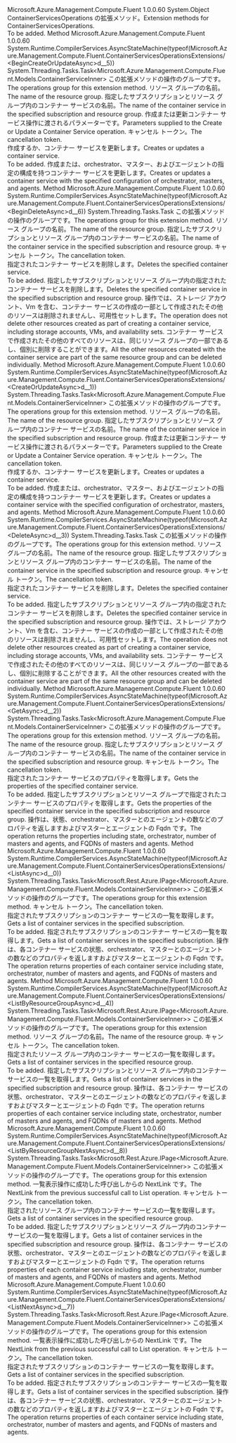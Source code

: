 <Type Name="ContainerServicesOperationsExtensions" FullName="Microsoft.Azure.Management.Compute.Fluent.ContainerServicesOperationsExtensions">
  <TypeSignature Language="C#" Value="public static class ContainerServicesOperationsExtensions" />
  <TypeSignature Language="ILAsm" Value=".class public auto ansi abstract sealed beforefieldinit ContainerServicesOperationsExtensions extends System.Object" />
  <TypeSignature Language="DocId" Value="T:Microsoft.Azure.Management.Compute.Fluent.ContainerServicesOperationsExtensions" />
  <TypeSignature Language="VB.NET" Value="Public Module ContainerServicesOperationsExtensions" />
  <TypeSignature Language="F#" Value="type ContainerServicesOperationsExtensions = class" />
  <AssemblyInfo>
    <AssemblyName>Microsoft.Azure.Management.Compute.Fluent</AssemblyName>
    <AssemblyVersion>1.0.0.60</AssemblyVersion>
  </AssemblyInfo>
  <Base>
    <BaseTypeName>System.Object</BaseTypeName>
  </Base>
  <Interfaces />
  <Docs>
    <summary>
            <span data-ttu-id="01174-101">ContainerServicesOperations の拡張メソッド。</span><span class="sxs-lookup"><span data-stu-id="01174-101">Extension methods for ContainerServicesOperations.</span></span>
            </summary>
    <remarks>To be added.</remarks>
  </Docs>
  <Members>
    <Member MemberName="BeginCreateOrUpdateAsync">
      <MemberSignature Language="C#" Value="public static System.Threading.Tasks.Task&lt;Microsoft.Azure.Management.Compute.Fluent.Models.ContainerServiceInner&gt; BeginCreateOrUpdateAsync (this Microsoft.Azure.Management.Compute.Fluent.IContainerServicesOperations operations, string resourceGroupName, string containerServiceName, Microsoft.Azure.Management.Compute.Fluent.Models.ContainerServiceInner parameters, System.Threading.CancellationToken cancellationToken = null);" />
      <MemberSignature Language="ILAsm" Value=".method public static hidebysig class System.Threading.Tasks.Task`1&lt;class Microsoft.Azure.Management.Compute.Fluent.Models.ContainerServiceInner&gt; BeginCreateOrUpdateAsync(class Microsoft.Azure.Management.Compute.Fluent.IContainerServicesOperations operations, string resourceGroupName, string containerServiceName, class Microsoft.Azure.Management.Compute.Fluent.Models.ContainerServiceInner parameters, valuetype System.Threading.CancellationToken cancellationToken) cil managed" />
      <MemberSignature Language="DocId" Value="M:Microsoft.Azure.Management.Compute.Fluent.ContainerServicesOperationsExtensions.BeginCreateOrUpdateAsync(Microsoft.Azure.Management.Compute.Fluent.IContainerServicesOperations,System.String,System.String,Microsoft.Azure.Management.Compute.Fluent.Models.ContainerServiceInner,System.Threading.CancellationToken)" />
      <MemberSignature Language="F#" Value="static member BeginCreateOrUpdateAsync : Microsoft.Azure.Management.Compute.Fluent.IContainerServicesOperations * string * string * Microsoft.Azure.Management.Compute.Fluent.Models.ContainerServiceInner * System.Threading.CancellationToken -&gt; System.Threading.Tasks.Task&lt;Microsoft.Azure.Management.Compute.Fluent.Models.ContainerServiceInner&gt;" Usage="Microsoft.Azure.Management.Compute.Fluent.ContainerServicesOperationsExtensions.BeginCreateOrUpdateAsync (operations, resourceGroupName, containerServiceName, parameters, cancellationToken)" />
      <MemberType>Method</MemberType>
      <AssemblyInfo>
        <AssemblyName>Microsoft.Azure.Management.Compute.Fluent</AssemblyName>
        <AssemblyVersion>1.0.0.60</AssemblyVersion>
      </AssemblyInfo>
      <Attributes>
        <Attribute>
          <AttributeName>System.Runtime.CompilerServices.AsyncStateMachine(typeof(Microsoft.Azure.Management.Compute.Fluent.ContainerServicesOperationsExtensions/&lt;BeginCreateOrUpdateAsync&gt;d__5))</AttributeName>
        </Attribute>
      </Attributes>
      <ReturnValue>
        <ReturnType>System.Threading.Tasks.Task&lt;Microsoft.Azure.Management.Compute.Fluent.Models.ContainerServiceInner&gt;</ReturnType>
      </ReturnValue>
      <Parameters>
        <Parameter Name="operations" Type="Microsoft.Azure.Management.Compute.Fluent.IContainerServicesOperations" RefType="this" />
        <Parameter Name="resourceGroupName" Type="System.String" />
        <Parameter Name="containerServiceName" Type="System.String" />
        <Parameter Name="parameters" Type="Microsoft.Azure.Management.Compute.Fluent.Models.ContainerServiceInner" />
        <Parameter Name="cancellationToken" Type="System.Threading.CancellationToken" />
      </Parameters>
      <Docs>
        <param name="operations">
            <span data-ttu-id="01174-102">この拡張メソッドの操作のグループです。</span><span class="sxs-lookup"><span data-stu-id="01174-102">The operations group for this extension method.</span></span>
            </param>
        <param name="resourceGroupName">
            <span data-ttu-id="01174-103">リソース グループの名前。</span><span class="sxs-lookup"><span data-stu-id="01174-103">The name of the resource group.</span></span>
            </param>
        <param name="containerServiceName">
            <span data-ttu-id="01174-104">指定したサブスクリプションとリソース グループ内のコンテナー サービスの名前。</span><span class="sxs-lookup"><span data-stu-id="01174-104">The name of the container service in the specified subscription and resource group.</span></span>
            </param>
        <param name="parameters">
            <span data-ttu-id="01174-105">作成または更新コンテナー サービス操作に渡されるパラメーターです。</span><span class="sxs-lookup"><span data-stu-id="01174-105">Parameters supplied to the Create or Update a Container Service operation.</span></span>
            </param>
        <param name="cancellationToken">
            <span data-ttu-id="01174-106">キャンセル トークン。</span><span class="sxs-lookup"><span data-stu-id="01174-106">The cancellation token.</span></span>
            </param>
        <summary>
            <span data-ttu-id="01174-107">作成するか、コンテナー サービスを更新します。</span><span class="sxs-lookup"><span data-stu-id="01174-107">Creates or updates a container service.</span></span>
            </summary>
        <returns>To be added.</returns>
        <remarks>
            <span data-ttu-id="01174-108">作成または、orchestrator、マスター、およびエージェントの指定の構成を持つコンテナー サービスを更新します。</span><span class="sxs-lookup"><span data-stu-id="01174-108">Creates or updates a container service with the specified configuration of orchestrator, masters, and agents.</span></span>
            </remarks>
      </Docs>
    </Member>
    <Member MemberName="BeginDeleteAsync">
      <MemberSignature Language="C#" Value="public static System.Threading.Tasks.Task BeginDeleteAsync (this Microsoft.Azure.Management.Compute.Fluent.IContainerServicesOperations operations, string resourceGroupName, string containerServiceName, System.Threading.CancellationToken cancellationToken = null);" />
      <MemberSignature Language="ILAsm" Value=".method public static hidebysig class System.Threading.Tasks.Task BeginDeleteAsync(class Microsoft.Azure.Management.Compute.Fluent.IContainerServicesOperations operations, string resourceGroupName, string containerServiceName, valuetype System.Threading.CancellationToken cancellationToken) cil managed" />
      <MemberSignature Language="DocId" Value="M:Microsoft.Azure.Management.Compute.Fluent.ContainerServicesOperationsExtensions.BeginDeleteAsync(Microsoft.Azure.Management.Compute.Fluent.IContainerServicesOperations,System.String,System.String,System.Threading.CancellationToken)" />
      <MemberSignature Language="F#" Value="static member BeginDeleteAsync : Microsoft.Azure.Management.Compute.Fluent.IContainerServicesOperations * string * string * System.Threading.CancellationToken -&gt; System.Threading.Tasks.Task" Usage="Microsoft.Azure.Management.Compute.Fluent.ContainerServicesOperationsExtensions.BeginDeleteAsync (operations, resourceGroupName, containerServiceName, cancellationToken)" />
      <MemberType>Method</MemberType>
      <AssemblyInfo>
        <AssemblyName>Microsoft.Azure.Management.Compute.Fluent</AssemblyName>
        <AssemblyVersion>1.0.0.60</AssemblyVersion>
      </AssemblyInfo>
      <Attributes>
        <Attribute>
          <AttributeName>System.Runtime.CompilerServices.AsyncStateMachine(typeof(Microsoft.Azure.Management.Compute.Fluent.ContainerServicesOperationsExtensions/&lt;BeginDeleteAsync&gt;d__6))</AttributeName>
        </Attribute>
      </Attributes>
      <ReturnValue>
        <ReturnType>System.Threading.Tasks.Task</ReturnType>
      </ReturnValue>
      <Parameters>
        <Parameter Name="operations" Type="Microsoft.Azure.Management.Compute.Fluent.IContainerServicesOperations" RefType="this" />
        <Parameter Name="resourceGroupName" Type="System.String" />
        <Parameter Name="containerServiceName" Type="System.String" />
        <Parameter Name="cancellationToken" Type="System.Threading.CancellationToken" />
      </Parameters>
      <Docs>
        <param name="operations">
            <span data-ttu-id="01174-109">この拡張メソッドの操作のグループです。</span><span class="sxs-lookup"><span data-stu-id="01174-109">The operations group for this extension method.</span></span>
            </param>
        <param name="resourceGroupName">
            <span data-ttu-id="01174-110">リソース グループの名前。</span><span class="sxs-lookup"><span data-stu-id="01174-110">The name of the resource group.</span></span>
            </param>
        <param name="containerServiceName">
            <span data-ttu-id="01174-111">指定したサブスクリプションとリソース グループ内のコンテナー サービスの名前。</span><span class="sxs-lookup"><span data-stu-id="01174-111">The name of the container service in the specified subscription and resource group.</span></span>
            </param>
        <param name="cancellationToken">
            <span data-ttu-id="01174-112">キャンセル トークン。</span><span class="sxs-lookup"><span data-stu-id="01174-112">The cancellation token.</span></span>
            </param>
        <summary>
            <span data-ttu-id="01174-113">指定されたコンテナー サービスを削除します。</span><span class="sxs-lookup"><span data-stu-id="01174-113">Deletes the specified container service.</span></span>
            </summary>
        <returns>To be added.</returns>
        <remarks>
            <span data-ttu-id="01174-114">指定したサブスクリプションとリソース グループ内の指定されたコンテナー サービスを削除します。</span><span class="sxs-lookup"><span data-stu-id="01174-114">Deletes the specified container service in the specified subscription and resource group.</span></span> <span data-ttu-id="01174-115">操作では、ストレージ アカウント、Vm を含む、コンテナー サービスの作成の一部として作成されたその他のリソースは削除されませんし、可用性セットします。</span><span class="sxs-lookup"><span data-stu-id="01174-115">The operation does not delete other resources created as part of creating a container service, including storage accounts, VMs, and availability sets.</span></span> <span data-ttu-id="01174-116">コンテナー サービスで作成されたその他のすべてのリソースは、同じリソース グループの一部であるし、個別に削除することができます。</span><span class="sxs-lookup"><span data-stu-id="01174-116">All the other resources created with the container service are part of the same resource group and can be deleted individually.</span></span>
            </remarks>
      </Docs>
    </Member>
    <Member MemberName="CreateOrUpdateAsync">
      <MemberSignature Language="C#" Value="public static System.Threading.Tasks.Task&lt;Microsoft.Azure.Management.Compute.Fluent.Models.ContainerServiceInner&gt; CreateOrUpdateAsync (this Microsoft.Azure.Management.Compute.Fluent.IContainerServicesOperations operations, string resourceGroupName, string containerServiceName, Microsoft.Azure.Management.Compute.Fluent.Models.ContainerServiceInner parameters, System.Threading.CancellationToken cancellationToken = null);" />
      <MemberSignature Language="ILAsm" Value=".method public static hidebysig class System.Threading.Tasks.Task`1&lt;class Microsoft.Azure.Management.Compute.Fluent.Models.ContainerServiceInner&gt; CreateOrUpdateAsync(class Microsoft.Azure.Management.Compute.Fluent.IContainerServicesOperations operations, string resourceGroupName, string containerServiceName, class Microsoft.Azure.Management.Compute.Fluent.Models.ContainerServiceInner parameters, valuetype System.Threading.CancellationToken cancellationToken) cil managed" />
      <MemberSignature Language="DocId" Value="M:Microsoft.Azure.Management.Compute.Fluent.ContainerServicesOperationsExtensions.CreateOrUpdateAsync(Microsoft.Azure.Management.Compute.Fluent.IContainerServicesOperations,System.String,System.String,Microsoft.Azure.Management.Compute.Fluent.Models.ContainerServiceInner,System.Threading.CancellationToken)" />
      <MemberSignature Language="F#" Value="static member CreateOrUpdateAsync : Microsoft.Azure.Management.Compute.Fluent.IContainerServicesOperations * string * string * Microsoft.Azure.Management.Compute.Fluent.Models.ContainerServiceInner * System.Threading.CancellationToken -&gt; System.Threading.Tasks.Task&lt;Microsoft.Azure.Management.Compute.Fluent.Models.ContainerServiceInner&gt;" Usage="Microsoft.Azure.Management.Compute.Fluent.ContainerServicesOperationsExtensions.CreateOrUpdateAsync (operations, resourceGroupName, containerServiceName, parameters, cancellationToken)" />
      <MemberType>Method</MemberType>
      <AssemblyInfo>
        <AssemblyName>Microsoft.Azure.Management.Compute.Fluent</AssemblyName>
        <AssemblyVersion>1.0.0.60</AssemblyVersion>
      </AssemblyInfo>
      <Attributes>
        <Attribute>
          <AttributeName>System.Runtime.CompilerServices.AsyncStateMachine(typeof(Microsoft.Azure.Management.Compute.Fluent.ContainerServicesOperationsExtensions/&lt;CreateOrUpdateAsync&gt;d__1))</AttributeName>
        </Attribute>
      </Attributes>
      <ReturnValue>
        <ReturnType>System.Threading.Tasks.Task&lt;Microsoft.Azure.Management.Compute.Fluent.Models.ContainerServiceInner&gt;</ReturnType>
      </ReturnValue>
      <Parameters>
        <Parameter Name="operations" Type="Microsoft.Azure.Management.Compute.Fluent.IContainerServicesOperations" RefType="this" />
        <Parameter Name="resourceGroupName" Type="System.String" />
        <Parameter Name="containerServiceName" Type="System.String" />
        <Parameter Name="parameters" Type="Microsoft.Azure.Management.Compute.Fluent.Models.ContainerServiceInner" />
        <Parameter Name="cancellationToken" Type="System.Threading.CancellationToken" />
      </Parameters>
      <Docs>
        <param name="operations">
            <span data-ttu-id="01174-117">この拡張メソッドの操作のグループです。</span><span class="sxs-lookup"><span data-stu-id="01174-117">The operations group for this extension method.</span></span>
            </param>
        <param name="resourceGroupName">
            <span data-ttu-id="01174-118">リソース グループの名前。</span><span class="sxs-lookup"><span data-stu-id="01174-118">The name of the resource group.</span></span>
            </param>
        <param name="containerServiceName">
            <span data-ttu-id="01174-119">指定したサブスクリプションとリソース グループ内のコンテナー サービスの名前。</span><span class="sxs-lookup"><span data-stu-id="01174-119">The name of the container service in the specified subscription and resource group.</span></span>
            </param>
        <param name="parameters">
            <span data-ttu-id="01174-120">作成または更新コンテナー サービス操作に渡されるパラメーターです。</span><span class="sxs-lookup"><span data-stu-id="01174-120">Parameters supplied to the Create or Update a Container Service operation.</span></span>
            </param>
        <param name="cancellationToken">
            <span data-ttu-id="01174-121">キャンセル トークン。</span><span class="sxs-lookup"><span data-stu-id="01174-121">The cancellation token.</span></span>
            </param>
        <summary>
            <span data-ttu-id="01174-122">作成するか、コンテナー サービスを更新します。</span><span class="sxs-lookup"><span data-stu-id="01174-122">Creates or updates a container service.</span></span>
            </summary>
        <returns>To be added.</returns>
        <remarks>
            <span data-ttu-id="01174-123">作成または、orchestrator、マスター、およびエージェントの指定の構成を持つコンテナー サービスを更新します。</span><span class="sxs-lookup"><span data-stu-id="01174-123">Creates or updates a container service with the specified configuration of orchestrator, masters, and agents.</span></span>
            </remarks>
      </Docs>
    </Member>
    <Member MemberName="DeleteAsync">
      <MemberSignature Language="C#" Value="public static System.Threading.Tasks.Task DeleteAsync (this Microsoft.Azure.Management.Compute.Fluent.IContainerServicesOperations operations, string resourceGroupName, string containerServiceName, System.Threading.CancellationToken cancellationToken = null);" />
      <MemberSignature Language="ILAsm" Value=".method public static hidebysig class System.Threading.Tasks.Task DeleteAsync(class Microsoft.Azure.Management.Compute.Fluent.IContainerServicesOperations operations, string resourceGroupName, string containerServiceName, valuetype System.Threading.CancellationToken cancellationToken) cil managed" />
      <MemberSignature Language="DocId" Value="M:Microsoft.Azure.Management.Compute.Fluent.ContainerServicesOperationsExtensions.DeleteAsync(Microsoft.Azure.Management.Compute.Fluent.IContainerServicesOperations,System.String,System.String,System.Threading.CancellationToken)" />
      <MemberSignature Language="F#" Value="static member DeleteAsync : Microsoft.Azure.Management.Compute.Fluent.IContainerServicesOperations * string * string * System.Threading.CancellationToken -&gt; System.Threading.Tasks.Task" Usage="Microsoft.Azure.Management.Compute.Fluent.ContainerServicesOperationsExtensions.DeleteAsync (operations, resourceGroupName, containerServiceName, cancellationToken)" />
      <MemberType>Method</MemberType>
      <AssemblyInfo>
        <AssemblyName>Microsoft.Azure.Management.Compute.Fluent</AssemblyName>
        <AssemblyVersion>1.0.0.60</AssemblyVersion>
      </AssemblyInfo>
      <Attributes>
        <Attribute>
          <AttributeName>System.Runtime.CompilerServices.AsyncStateMachine(typeof(Microsoft.Azure.Management.Compute.Fluent.ContainerServicesOperationsExtensions/&lt;DeleteAsync&gt;d__3))</AttributeName>
        </Attribute>
      </Attributes>
      <ReturnValue>
        <ReturnType>System.Threading.Tasks.Task</ReturnType>
      </ReturnValue>
      <Parameters>
        <Parameter Name="operations" Type="Microsoft.Azure.Management.Compute.Fluent.IContainerServicesOperations" RefType="this" />
        <Parameter Name="resourceGroupName" Type="System.String" />
        <Parameter Name="containerServiceName" Type="System.String" />
        <Parameter Name="cancellationToken" Type="System.Threading.CancellationToken" />
      </Parameters>
      <Docs>
        <param name="operations">
            <span data-ttu-id="01174-124">この拡張メソッドの操作のグループです。</span><span class="sxs-lookup"><span data-stu-id="01174-124">The operations group for this extension method.</span></span>
            </param>
        <param name="resourceGroupName">
            <span data-ttu-id="01174-125">リソース グループの名前。</span><span class="sxs-lookup"><span data-stu-id="01174-125">The name of the resource group.</span></span>
            </param>
        <param name="containerServiceName">
            <span data-ttu-id="01174-126">指定したサブスクリプションとリソース グループ内のコンテナー サービスの名前。</span><span class="sxs-lookup"><span data-stu-id="01174-126">The name of the container service in the specified subscription and resource group.</span></span>
            </param>
        <param name="cancellationToken">
            <span data-ttu-id="01174-127">キャンセル トークン。</span><span class="sxs-lookup"><span data-stu-id="01174-127">The cancellation token.</span></span>
            </param>
        <summary>
            <span data-ttu-id="01174-128">指定されたコンテナー サービスを削除します。</span><span class="sxs-lookup"><span data-stu-id="01174-128">Deletes the specified container service.</span></span>
            </summary>
        <returns>To be added.</returns>
        <remarks>
            <span data-ttu-id="01174-129">指定したサブスクリプションとリソース グループ内の指定されたコンテナー サービスを削除します。</span><span class="sxs-lookup"><span data-stu-id="01174-129">Deletes the specified container service in the specified subscription and resource group.</span></span> <span data-ttu-id="01174-130">操作では、ストレージ アカウント、Vm を含む、コンテナー サービスの作成の一部として作成されたその他のリソースは削除されませんし、可用性セットします。</span><span class="sxs-lookup"><span data-stu-id="01174-130">The operation does not delete other resources created as part of creating a container service, including storage accounts, VMs, and availability sets.</span></span> <span data-ttu-id="01174-131">コンテナー サービスで作成されたその他のすべてのリソースは、同じリソース グループの一部であるし、個別に削除することができます。</span><span class="sxs-lookup"><span data-stu-id="01174-131">All the other resources created with the container service are part of the same resource group and can be deleted individually.</span></span>
            </remarks>
      </Docs>
    </Member>
    <Member MemberName="GetAsync">
      <MemberSignature Language="C#" Value="public static System.Threading.Tasks.Task&lt;Microsoft.Azure.Management.Compute.Fluent.Models.ContainerServiceInner&gt; GetAsync (this Microsoft.Azure.Management.Compute.Fluent.IContainerServicesOperations operations, string resourceGroupName, string containerServiceName, System.Threading.CancellationToken cancellationToken = null);" />
      <MemberSignature Language="ILAsm" Value=".method public static hidebysig class System.Threading.Tasks.Task`1&lt;class Microsoft.Azure.Management.Compute.Fluent.Models.ContainerServiceInner&gt; GetAsync(class Microsoft.Azure.Management.Compute.Fluent.IContainerServicesOperations operations, string resourceGroupName, string containerServiceName, valuetype System.Threading.CancellationToken cancellationToken) cil managed" />
      <MemberSignature Language="DocId" Value="M:Microsoft.Azure.Management.Compute.Fluent.ContainerServicesOperationsExtensions.GetAsync(Microsoft.Azure.Management.Compute.Fluent.IContainerServicesOperations,System.String,System.String,System.Threading.CancellationToken)" />
      <MemberSignature Language="F#" Value="static member GetAsync : Microsoft.Azure.Management.Compute.Fluent.IContainerServicesOperations * string * string * System.Threading.CancellationToken -&gt; System.Threading.Tasks.Task&lt;Microsoft.Azure.Management.Compute.Fluent.Models.ContainerServiceInner&gt;" Usage="Microsoft.Azure.Management.Compute.Fluent.ContainerServicesOperationsExtensions.GetAsync (operations, resourceGroupName, containerServiceName, cancellationToken)" />
      <MemberType>Method</MemberType>
      <AssemblyInfo>
        <AssemblyName>Microsoft.Azure.Management.Compute.Fluent</AssemblyName>
        <AssemblyVersion>1.0.0.60</AssemblyVersion>
      </AssemblyInfo>
      <Attributes>
        <Attribute>
          <AttributeName>System.Runtime.CompilerServices.AsyncStateMachine(typeof(Microsoft.Azure.Management.Compute.Fluent.ContainerServicesOperationsExtensions/&lt;GetAsync&gt;d__2))</AttributeName>
        </Attribute>
      </Attributes>
      <ReturnValue>
        <ReturnType>System.Threading.Tasks.Task&lt;Microsoft.Azure.Management.Compute.Fluent.Models.ContainerServiceInner&gt;</ReturnType>
      </ReturnValue>
      <Parameters>
        <Parameter Name="operations" Type="Microsoft.Azure.Management.Compute.Fluent.IContainerServicesOperations" RefType="this" />
        <Parameter Name="resourceGroupName" Type="System.String" />
        <Parameter Name="containerServiceName" Type="System.String" />
        <Parameter Name="cancellationToken" Type="System.Threading.CancellationToken" />
      </Parameters>
      <Docs>
        <param name="operations">
            <span data-ttu-id="01174-132">この拡張メソッドの操作のグループです。</span><span class="sxs-lookup"><span data-stu-id="01174-132">The operations group for this extension method.</span></span>
            </param>
        <param name="resourceGroupName">
            <span data-ttu-id="01174-133">リソース グループの名前。</span><span class="sxs-lookup"><span data-stu-id="01174-133">The name of the resource group.</span></span>
            </param>
        <param name="containerServiceName">
            <span data-ttu-id="01174-134">指定したサブスクリプションとリソース グループ内のコンテナー サービスの名前。</span><span class="sxs-lookup"><span data-stu-id="01174-134">The name of the container service in the specified subscription and resource group.</span></span>
            </param>
        <param name="cancellationToken">
            <span data-ttu-id="01174-135">キャンセル トークン。</span><span class="sxs-lookup"><span data-stu-id="01174-135">The cancellation token.</span></span>
            </param>
        <summary>
            <span data-ttu-id="01174-136">指定されたコンテナー サービスのプロパティを取得します。</span><span class="sxs-lookup"><span data-stu-id="01174-136">Gets the properties of the specified container service.</span></span>
            </summary>
        <returns>To be added.</returns>
        <remarks>
            <span data-ttu-id="01174-137">指定したサブスクリプションとリソース グループで指定されたコンテナー サービスのプロパティを取得します。</span><span class="sxs-lookup"><span data-stu-id="01174-137">Gets the properties of the specified container service in the specified subscription and resource group.</span></span> <span data-ttu-id="01174-138">操作は、状態、orchestrator、マスターとのエージェントの数などのプロパティを返しますおよびマスターとエージェントの Fqdn です。</span><span class="sxs-lookup"><span data-stu-id="01174-138">The operation returns the properties including state, orchestrator, number of masters and agents, and FQDNs of masters and agents.</span></span>
            </remarks>
      </Docs>
    </Member>
    <Member MemberName="ListAsync">
      <MemberSignature Language="C#" Value="public static System.Threading.Tasks.Task&lt;Microsoft.Rest.Azure.IPage&lt;Microsoft.Azure.Management.Compute.Fluent.Models.ContainerServiceInner&gt;&gt; ListAsync (this Microsoft.Azure.Management.Compute.Fluent.IContainerServicesOperations operations, System.Threading.CancellationToken cancellationToken = null);" />
      <MemberSignature Language="ILAsm" Value=".method public static hidebysig class System.Threading.Tasks.Task`1&lt;class Microsoft.Rest.Azure.IPage`1&lt;class Microsoft.Azure.Management.Compute.Fluent.Models.ContainerServiceInner&gt;&gt; ListAsync(class Microsoft.Azure.Management.Compute.Fluent.IContainerServicesOperations operations, valuetype System.Threading.CancellationToken cancellationToken) cil managed" />
      <MemberSignature Language="DocId" Value="M:Microsoft.Azure.Management.Compute.Fluent.ContainerServicesOperationsExtensions.ListAsync(Microsoft.Azure.Management.Compute.Fluent.IContainerServicesOperations,System.Threading.CancellationToken)" />
      <MemberSignature Language="F#" Value="static member ListAsync : Microsoft.Azure.Management.Compute.Fluent.IContainerServicesOperations * System.Threading.CancellationToken -&gt; System.Threading.Tasks.Task&lt;Microsoft.Rest.Azure.IPage&lt;Microsoft.Azure.Management.Compute.Fluent.Models.ContainerServiceInner&gt;&gt;" Usage="Microsoft.Azure.Management.Compute.Fluent.ContainerServicesOperationsExtensions.ListAsync (operations, cancellationToken)" />
      <MemberType>Method</MemberType>
      <AssemblyInfo>
        <AssemblyName>Microsoft.Azure.Management.Compute.Fluent</AssemblyName>
        <AssemblyVersion>1.0.0.60</AssemblyVersion>
      </AssemblyInfo>
      <Attributes>
        <Attribute>
          <AttributeName>System.Runtime.CompilerServices.AsyncStateMachine(typeof(Microsoft.Azure.Management.Compute.Fluent.ContainerServicesOperationsExtensions/&lt;ListAsync&gt;d__0))</AttributeName>
        </Attribute>
      </Attributes>
      <ReturnValue>
        <ReturnType>System.Threading.Tasks.Task&lt;Microsoft.Rest.Azure.IPage&lt;Microsoft.Azure.Management.Compute.Fluent.Models.ContainerServiceInner&gt;&gt;</ReturnType>
      </ReturnValue>
      <Parameters>
        <Parameter Name="operations" Type="Microsoft.Azure.Management.Compute.Fluent.IContainerServicesOperations" RefType="this" />
        <Parameter Name="cancellationToken" Type="System.Threading.CancellationToken" />
      </Parameters>
      <Docs>
        <param name="operations">
            <span data-ttu-id="01174-139">この拡張メソッドの操作のグループです。</span><span class="sxs-lookup"><span data-stu-id="01174-139">The operations group for this extension method.</span></span>
            </param>
        <param name="cancellationToken">
            <span data-ttu-id="01174-140">キャンセル トークン。</span><span class="sxs-lookup"><span data-stu-id="01174-140">The cancellation token.</span></span>
            </param>
        <summary>
            <span data-ttu-id="01174-141">指定されたサブスクリプションのコンテナー サービスの一覧を取得します。</span><span class="sxs-lookup"><span data-stu-id="01174-141">Gets a list of container services in the specified subscription.</span></span>
            </summary>
        <returns>To be added.</returns>
        <remarks>
            <span data-ttu-id="01174-142">指定されたサブスクリプションのコンテナー サービスの一覧を取得します。</span><span class="sxs-lookup"><span data-stu-id="01174-142">Gets a list of container services in the specified subscription.</span></span> <span data-ttu-id="01174-143">操作は、各コンテナー サービスの状態、orchestrator、マスターとのエージェントの数などのプロパティを返しますおよびマスターとエージェントの Fqdn です。</span><span class="sxs-lookup"><span data-stu-id="01174-143">The operation returns properties of each container service including state, orchestrator, number of masters and agents, and FQDNs of masters and agents.</span></span>
            </remarks>
      </Docs>
    </Member>
    <Member MemberName="ListByResourceGroupAsync">
      <MemberSignature Language="C#" Value="public static System.Threading.Tasks.Task&lt;Microsoft.Rest.Azure.IPage&lt;Microsoft.Azure.Management.Compute.Fluent.Models.ContainerServiceInner&gt;&gt; ListByResourceGroupAsync (this Microsoft.Azure.Management.Compute.Fluent.IContainerServicesOperations operations, string resourceGroupName, System.Threading.CancellationToken cancellationToken = null);" />
      <MemberSignature Language="ILAsm" Value=".method public static hidebysig class System.Threading.Tasks.Task`1&lt;class Microsoft.Rest.Azure.IPage`1&lt;class Microsoft.Azure.Management.Compute.Fluent.Models.ContainerServiceInner&gt;&gt; ListByResourceGroupAsync(class Microsoft.Azure.Management.Compute.Fluent.IContainerServicesOperations operations, string resourceGroupName, valuetype System.Threading.CancellationToken cancellationToken) cil managed" />
      <MemberSignature Language="DocId" Value="M:Microsoft.Azure.Management.Compute.Fluent.ContainerServicesOperationsExtensions.ListByResourceGroupAsync(Microsoft.Azure.Management.Compute.Fluent.IContainerServicesOperations,System.String,System.Threading.CancellationToken)" />
      <MemberSignature Language="F#" Value="static member ListByResourceGroupAsync : Microsoft.Azure.Management.Compute.Fluent.IContainerServicesOperations * string * System.Threading.CancellationToken -&gt; System.Threading.Tasks.Task&lt;Microsoft.Rest.Azure.IPage&lt;Microsoft.Azure.Management.Compute.Fluent.Models.ContainerServiceInner&gt;&gt;" Usage="Microsoft.Azure.Management.Compute.Fluent.ContainerServicesOperationsExtensions.ListByResourceGroupAsync (operations, resourceGroupName, cancellationToken)" />
      <MemberType>Method</MemberType>
      <AssemblyInfo>
        <AssemblyName>Microsoft.Azure.Management.Compute.Fluent</AssemblyName>
        <AssemblyVersion>1.0.0.60</AssemblyVersion>
      </AssemblyInfo>
      <Attributes>
        <Attribute>
          <AttributeName>System.Runtime.CompilerServices.AsyncStateMachine(typeof(Microsoft.Azure.Management.Compute.Fluent.ContainerServicesOperationsExtensions/&lt;ListByResourceGroupAsync&gt;d__4))</AttributeName>
        </Attribute>
      </Attributes>
      <ReturnValue>
        <ReturnType>System.Threading.Tasks.Task&lt;Microsoft.Rest.Azure.IPage&lt;Microsoft.Azure.Management.Compute.Fluent.Models.ContainerServiceInner&gt;&gt;</ReturnType>
      </ReturnValue>
      <Parameters>
        <Parameter Name="operations" Type="Microsoft.Azure.Management.Compute.Fluent.IContainerServicesOperations" RefType="this" />
        <Parameter Name="resourceGroupName" Type="System.String" />
        <Parameter Name="cancellationToken" Type="System.Threading.CancellationToken" />
      </Parameters>
      <Docs>
        <param name="operations">
            <span data-ttu-id="01174-144">この拡張メソッドの操作のグループです。</span><span class="sxs-lookup"><span data-stu-id="01174-144">The operations group for this extension method.</span></span>
            </param>
        <param name="resourceGroupName">
            <span data-ttu-id="01174-145">リソース グループの名前。</span><span class="sxs-lookup"><span data-stu-id="01174-145">The name of the resource group.</span></span>
            </param>
        <param name="cancellationToken">
            <span data-ttu-id="01174-146">キャンセル トークン。</span><span class="sxs-lookup"><span data-stu-id="01174-146">The cancellation token.</span></span>
            </param>
        <summary>
            <span data-ttu-id="01174-147">指定されたリソース グループ内のコンテナー サービスの一覧を取得します。</span><span class="sxs-lookup"><span data-stu-id="01174-147">Gets a list of container services in the specified resource group.</span></span>
            </summary>
        <returns>To be added.</returns>
        <remarks>
            <span data-ttu-id="01174-148">指定したサブスクリプションとリソース グループ内のコンテナー サービスの一覧を取得します。</span><span class="sxs-lookup"><span data-stu-id="01174-148">Gets a list of container services in the specified subscription and resource group.</span></span> <span data-ttu-id="01174-149">操作は、各コンテナー サービスの状態、orchestrator、マスターとのエージェントの数などのプロパティを返しますおよびマスターとエージェントの Fqdn です。</span><span class="sxs-lookup"><span data-stu-id="01174-149">The operation returns properties of each container service including state, orchestrator, number of masters and agents, and FQDNs of masters and agents.</span></span>
            </remarks>
      </Docs>
    </Member>
    <Member MemberName="ListByResourceGroupNextAsync">
      <MemberSignature Language="C#" Value="public static System.Threading.Tasks.Task&lt;Microsoft.Rest.Azure.IPage&lt;Microsoft.Azure.Management.Compute.Fluent.Models.ContainerServiceInner&gt;&gt; ListByResourceGroupNextAsync (this Microsoft.Azure.Management.Compute.Fluent.IContainerServicesOperations operations, string nextPageLink, System.Threading.CancellationToken cancellationToken = null);" />
      <MemberSignature Language="ILAsm" Value=".method public static hidebysig class System.Threading.Tasks.Task`1&lt;class Microsoft.Rest.Azure.IPage`1&lt;class Microsoft.Azure.Management.Compute.Fluent.Models.ContainerServiceInner&gt;&gt; ListByResourceGroupNextAsync(class Microsoft.Azure.Management.Compute.Fluent.IContainerServicesOperations operations, string nextPageLink, valuetype System.Threading.CancellationToken cancellationToken) cil managed" />
      <MemberSignature Language="DocId" Value="M:Microsoft.Azure.Management.Compute.Fluent.ContainerServicesOperationsExtensions.ListByResourceGroupNextAsync(Microsoft.Azure.Management.Compute.Fluent.IContainerServicesOperations,System.String,System.Threading.CancellationToken)" />
      <MemberSignature Language="F#" Value="static member ListByResourceGroupNextAsync : Microsoft.Azure.Management.Compute.Fluent.IContainerServicesOperations * string * System.Threading.CancellationToken -&gt; System.Threading.Tasks.Task&lt;Microsoft.Rest.Azure.IPage&lt;Microsoft.Azure.Management.Compute.Fluent.Models.ContainerServiceInner&gt;&gt;" Usage="Microsoft.Azure.Management.Compute.Fluent.ContainerServicesOperationsExtensions.ListByResourceGroupNextAsync (operations, nextPageLink, cancellationToken)" />
      <MemberType>Method</MemberType>
      <AssemblyInfo>
        <AssemblyName>Microsoft.Azure.Management.Compute.Fluent</AssemblyName>
        <AssemblyVersion>1.0.0.60</AssemblyVersion>
      </AssemblyInfo>
      <Attributes>
        <Attribute>
          <AttributeName>System.Runtime.CompilerServices.AsyncStateMachine(typeof(Microsoft.Azure.Management.Compute.Fluent.ContainerServicesOperationsExtensions/&lt;ListByResourceGroupNextAsync&gt;d__8))</AttributeName>
        </Attribute>
      </Attributes>
      <ReturnValue>
        <ReturnType>System.Threading.Tasks.Task&lt;Microsoft.Rest.Azure.IPage&lt;Microsoft.Azure.Management.Compute.Fluent.Models.ContainerServiceInner&gt;&gt;</ReturnType>
      </ReturnValue>
      <Parameters>
        <Parameter Name="operations" Type="Microsoft.Azure.Management.Compute.Fluent.IContainerServicesOperations" RefType="this" />
        <Parameter Name="nextPageLink" Type="System.String" />
        <Parameter Name="cancellationToken" Type="System.Threading.CancellationToken" />
      </Parameters>
      <Docs>
        <param name="operations">
            <span data-ttu-id="01174-150">この拡張メソッドの操作のグループです。</span><span class="sxs-lookup"><span data-stu-id="01174-150">The operations group for this extension method.</span></span>
            </param>
        <param name="nextPageLink">
            <span data-ttu-id="01174-151">一覧表示操作に成功した呼び出しからの NextLink です。</span><span class="sxs-lookup"><span data-stu-id="01174-151">The NextLink from the previous successful call to List operation.</span></span>
            </param>
        <param name="cancellationToken">
            <span data-ttu-id="01174-152">キャンセル トークン。</span><span class="sxs-lookup"><span data-stu-id="01174-152">The cancellation token.</span></span>
            </param>
        <summary>
            <span data-ttu-id="01174-153">指定されたリソース グループ内のコンテナー サービスの一覧を取得します。</span><span class="sxs-lookup"><span data-stu-id="01174-153">Gets a list of container services in the specified resource group.</span></span>
            </summary>
        <returns>To be added.</returns>
        <remarks>
            <span data-ttu-id="01174-154">指定したサブスクリプションとリソース グループ内のコンテナー サービスの一覧を取得します。</span><span class="sxs-lookup"><span data-stu-id="01174-154">Gets a list of container services in the specified subscription and resource group.</span></span> <span data-ttu-id="01174-155">操作は、各コンテナー サービスの状態、orchestrator、マスターとのエージェントの数などのプロパティを返しますおよびマスターとエージェントの Fqdn です。</span><span class="sxs-lookup"><span data-stu-id="01174-155">The operation returns properties of each container service including state, orchestrator, number of masters and agents, and FQDNs of masters and agents.</span></span>
            </remarks>
      </Docs>
    </Member>
    <Member MemberName="ListNextAsync">
      <MemberSignature Language="C#" Value="public static System.Threading.Tasks.Task&lt;Microsoft.Rest.Azure.IPage&lt;Microsoft.Azure.Management.Compute.Fluent.Models.ContainerServiceInner&gt;&gt; ListNextAsync (this Microsoft.Azure.Management.Compute.Fluent.IContainerServicesOperations operations, string nextPageLink, System.Threading.CancellationToken cancellationToken = null);" />
      <MemberSignature Language="ILAsm" Value=".method public static hidebysig class System.Threading.Tasks.Task`1&lt;class Microsoft.Rest.Azure.IPage`1&lt;class Microsoft.Azure.Management.Compute.Fluent.Models.ContainerServiceInner&gt;&gt; ListNextAsync(class Microsoft.Azure.Management.Compute.Fluent.IContainerServicesOperations operations, string nextPageLink, valuetype System.Threading.CancellationToken cancellationToken) cil managed" />
      <MemberSignature Language="DocId" Value="M:Microsoft.Azure.Management.Compute.Fluent.ContainerServicesOperationsExtensions.ListNextAsync(Microsoft.Azure.Management.Compute.Fluent.IContainerServicesOperations,System.String,System.Threading.CancellationToken)" />
      <MemberSignature Language="F#" Value="static member ListNextAsync : Microsoft.Azure.Management.Compute.Fluent.IContainerServicesOperations * string * System.Threading.CancellationToken -&gt; System.Threading.Tasks.Task&lt;Microsoft.Rest.Azure.IPage&lt;Microsoft.Azure.Management.Compute.Fluent.Models.ContainerServiceInner&gt;&gt;" Usage="Microsoft.Azure.Management.Compute.Fluent.ContainerServicesOperationsExtensions.ListNextAsync (operations, nextPageLink, cancellationToken)" />
      <MemberType>Method</MemberType>
      <AssemblyInfo>
        <AssemblyName>Microsoft.Azure.Management.Compute.Fluent</AssemblyName>
        <AssemblyVersion>1.0.0.60</AssemblyVersion>
      </AssemblyInfo>
      <Attributes>
        <Attribute>
          <AttributeName>System.Runtime.CompilerServices.AsyncStateMachine(typeof(Microsoft.Azure.Management.Compute.Fluent.ContainerServicesOperationsExtensions/&lt;ListNextAsync&gt;d__7))</AttributeName>
        </Attribute>
      </Attributes>
      <ReturnValue>
        <ReturnType>System.Threading.Tasks.Task&lt;Microsoft.Rest.Azure.IPage&lt;Microsoft.Azure.Management.Compute.Fluent.Models.ContainerServiceInner&gt;&gt;</ReturnType>
      </ReturnValue>
      <Parameters>
        <Parameter Name="operations" Type="Microsoft.Azure.Management.Compute.Fluent.IContainerServicesOperations" RefType="this" />
        <Parameter Name="nextPageLink" Type="System.String" />
        <Parameter Name="cancellationToken" Type="System.Threading.CancellationToken" />
      </Parameters>
      <Docs>
        <param name="operations">
            <span data-ttu-id="01174-156">この拡張メソッドの操作のグループです。</span><span class="sxs-lookup"><span data-stu-id="01174-156">The operations group for this extension method.</span></span>
            </param>
        <param name="nextPageLink">
            <span data-ttu-id="01174-157">一覧表示操作に成功した呼び出しからの NextLink です。</span><span class="sxs-lookup"><span data-stu-id="01174-157">The NextLink from the previous successful call to List operation.</span></span>
            </param>
        <param name="cancellationToken">
            <span data-ttu-id="01174-158">キャンセル トークン。</span><span class="sxs-lookup"><span data-stu-id="01174-158">The cancellation token.</span></span>
            </param>
        <summary>
            <span data-ttu-id="01174-159">指定されたサブスクリプションのコンテナー サービスの一覧を取得します。</span><span class="sxs-lookup"><span data-stu-id="01174-159">Gets a list of container services in the specified subscription.</span></span>
            </summary>
        <returns>To be added.</returns>
        <remarks>
            <span data-ttu-id="01174-160">指定されたサブスクリプションのコンテナー サービスの一覧を取得します。</span><span class="sxs-lookup"><span data-stu-id="01174-160">Gets a list of container services in the specified subscription.</span></span> <span data-ttu-id="01174-161">操作は、各コンテナー サービスの状態、orchestrator、マスターとのエージェントの数などのプロパティを返しますおよびマスターとエージェントの Fqdn です。</span><span class="sxs-lookup"><span data-stu-id="01174-161">The operation returns properties of each container service including state, orchestrator, number of masters and agents, and FQDNs of masters and agents.</span></span>
            </remarks>
      </Docs>
    </Member>
  </Members>
</Type>